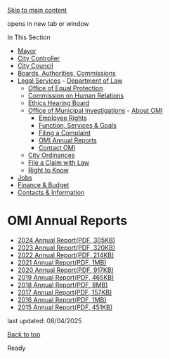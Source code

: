[Skip to main content](https://www.pittsburghpa.gov/City-Government/Legal-Services/Office-of-Municipal-Investigations/OMI-Annual-Reports#main-content)

opens in new tab or window

In This Section

- [Mayor](https://www.pittsburghpa.gov/City-Government/Mayor)
- [City Controller](https://www.pittsburghpa.gov/City-Government/City-Controllers-Office)
- [City Council](https://www.pittsburghpa.gov/City-Government/City-Council)
- [Boards, Authorities, Commissions](https://www.pittsburghpa.gov/City-Government/Boards-Authorities-Commissions)
- [Legal Services](https://www.pittsburghpa.gov/City-Government/Legal-Services)  - [Department of Law](https://www.pittsburghpa.gov/City-Government/Legal-Services/Department-of-Law)
  - [Office of Equal Protection](https://www.pittsburghpa.gov/City-Government/Legal-Services/Office-of-Equal-Protection)
  - [Commission on Human Relations](https://www.pittsburghpa.gov/City-Government/Legal-Services/Commission-on-Human-Relations)
  - [Ethics Hearing Board](https://www.pittsburghpa.gov/City-Government/Legal-Services/Ethics-Hearing-Board)
  - [Office of Municipal Investigations](https://www.pittsburghpa.gov/City-Government/Legal-Services/Office-of-Municipal-Investigations)    - [About OMI](https://www.pittsburghpa.gov/City-Government/Legal-Services/Office-of-Municipal-Investigations/About-OMI)
    - [Employee Rights](https://www.pittsburghpa.gov/City-Government/Legal-Services/Office-of-Municipal-Investigations/Employee-Rights)
    - [Function, Services & Goals](https://www.pittsburghpa.gov/City-Government/Legal-Services/Office-of-Municipal-Investigations/Function-Services-Goals)
    - [Filing a Complaint](https://www.pittsburghpa.gov/City-Government/Legal-Services/Office-of-Municipal-Investigations/Filing-a-Complaint)
    - [OMI Annual Reports](https://www.pittsburghpa.gov/City-Government/Legal-Services/Office-of-Municipal-Investigations/OMI-Annual-Reports)
    - [Contact OMI](https://www.pittsburghpa.gov/City-Government/Legal-Services/Office-of-Municipal-Investigations/Contact)
  - [City Ordinances](https://www.pittsburghpa.gov/City-Government/Legal-Services/City-Ordinances)
  - [File a Claim with Law](https://www.pittsburghpa.gov/City-Government/Legal-Services/File-a-Claim-with-Law)
  - [Right to Know](https://www.pittsburghpa.gov/City-Government/Legal-Services/Right-to-Know)
- [Jobs](https://www.pittsburghpa.gov/City-Government/Jobs)
- [Finance & Budget](https://www.pittsburghpa.gov/City-Government/Finance-Budget)
- [Contacts & Information](https://www.pittsburghpa.gov/City-Government/Contacts-Information)

# OMI Annual Reports

- [2024 Annual Report(PDF, 305KB)](https://www.pittsburghpa.gov/files/assets/city/v/2/law/documents/omi-annual-report-2024.pdf)
- [2023 Annual Report(PDF, 320KB)](https://www.pittsburghpa.gov/files/assets/city/v/2/law/documents/omi-annual-report-2023.pdf)
- [2022 Annual Report(PDF, 214KB)](https://www.pittsburghpa.gov/files/assets/city/v/1/law/documents/21885_omi_annual_report_2022.pdf)
- [2021 Annual Report(PDF, 1MB)](https://www.pittsburghpa.gov/files/assets/city/v/1/law/documents/18528_omi_annual_report_2021.pdf)
- [2020 Annual Report(PDF, 917KB)](https://www.pittsburghpa.gov/files/assets/city/v/1/law/documents/14424_omi_annual_report_2020.pdf)
- [2019 Annual Report(PDF, 465KB)](https://www.pittsburghpa.gov/files/assets/city/v/1/law/documents/10683_omi_annual_report_2019.pdf)
- [2018 Annual Report(PDF, 8MB)](https://www.pittsburghpa.gov/files/assets/city/v/1/law/documents/6710_omi_annual_report_2018.pdf)
- [2017 Annual Report(PDF, 157KB)](https://www.pittsburghpa.gov/files/assets/city/v/1/law/documents/6709_omi_annual_report_2017.pdf)
- [2016 Annual Report(PDF, 1MB)](https://www.pittsburghpa.gov/files/assets/city/v/1/law/documents/6708_omi_annual_report_2016.pdf)
- [2015 Annual Report(PDF, 451KB)](https://www.pittsburghpa.gov/files/assets/city/v/1/law/documents/6707_2013-2015_omi_law_2015_summary_edited.pdf)

last updated: 08/04/2025

[Back to top](https://www.pittsburghpa.gov/City-Government/Legal-Services/Office-of-Municipal-Investigations/OMI-Annual-Reports#body-top)

Ready
